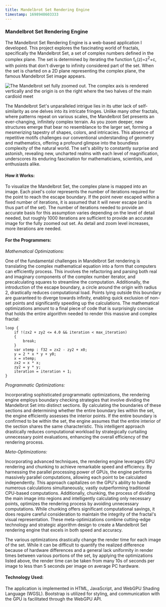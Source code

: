 ```yaml
---
title: Mandelbrot Set Rendering Engine
timestamp: 1698948603333
---
```


### Mandelbrot Set Rendering Engine

The Mandelbrot Set Rendering Engine is a web-based application I developed. This project explores the fascinating world of fractals, specifically the Mandelbrot Set, a set of complex numbers defined in the complex plane. The set is determined by iterating the function f<sub>c</sub>(z)=z<sup>2</sup>+c, with points that don't diverge to infinity considered part of the set. When the set is charted on a 2D plane representing the complex plane, the famous Mandelbrot Set image appears. 

![The Mandelbrot set fully zoomed out. The complex axis is rendered vertically and the origin is on the right where the two halves of the main cardioid meet](/mandelbrot-full-size.png)

The Mandelbrot Set's unparalleled intrigue lies in its utter lack of self-similarity as one delves into its intricate fringes. Unlike many other fractals, where patterns repeat on various scales, the Mandelbrot Set presents an ever-changing, infinitely complex terrain. As you zoom deeper, new structures emerge that bear no resemblance to the larger set, forming a mesmerizing tapestry of shapes, colors, and intricacies. This absence of repetitive motifs challenges our conventional understanding of geometry and mathematics, offering a profound glimpse into the boundless complexity of the natural world. The set's ability to constantly surprise and astonish, revealing new, uncharted realms with each level of magnification, underscores its enduring fascination for mathematicians, scientists, and enthusiasts alike. 

#### How it Works:

To visualize the Mandelbrot Set, the complex plane is mapped into an image. Each pixel's color represents the number of iterations required for the point to reach the escape boundary. If the point never escaped within a fixed number of iterations, it is assumed that it will never escape (and is thus part of the set). The number of iterations needed to provide an accurate basis for this assumption varies depending on the level of detail needed, but roughly 1000 iterations are sufficient to provide an accurate image for the fully zoomed out set. As detail and zoom level increases, more iterations are needed. 

#### For the Programmers:

*Mathematical Optimizations:*

One of the fundamental challenges in Mandelbrot Set rendering is translating the complex mathematical equation into a form that computers can efficiently process. This involves the refactoring and parsing both real and imaginary components of the complex number iterator, and precalculating squares to streamline the computation. Additionally, the introduction of the escape boundary, a circle around the origin with radius 2, drastically reduces computational load. Points lying outside this boundary are guaranteed to diverge towards infinity, enabling quick exclusion of non-set points and significantly speeding up the calculations. The mathematical optimizations amount to a final piece of code that is surprisingly concise that holds the entire algorithm needed to render this massive and complex fractal: 

```HLSL
loop {
    if !(zx2 + zy2 <= 4.0 && iteration < max_iteration)
    {
        break;
    }
    var xtemp : f32 = zx2 - zy2 + x0;
    y = 2 * x * y + y0;
    x = xtemp;
    zx2 = x * x;
    zy2 = y * y;
    iteration = iteration + 1;
}
```

*Programmatic Optimizations:*

Incorporating sophisticated programmatic optimizations, the rendering engine employs boundary checking strategies that involve dividing the Mandelbrot Set into distinct sections. By calculating the boundaries of these sections and determining whether the entire boundary lies within the set, the engine efficiently assesses the interior points. If the entire boundary is confirmed to be within the set, the engine assumes that the entire interior of the section shares the same characteristic. This intelligent approach drastically reduces computational workload by strategically curtailing unnecessary point evaluations, enhancing the overall efficiency of the rendering process.

*Meta-Optimizations:*

Incorporating advanced techniques, the rendering engine leverages GPU rendering and chunking to achieve remarkable speed and efficiency. By harnessing the parallel processing power of GPUs, the engine performs massively parallel computations, allowing each point to be calculated independently. This approach capitalizes on the GPU's ability to handle numerous calculations simultaneously, vastly outperforming traditional CPU-based computations. Additionally, chunking, the process of dividing the main image into regions and intelligently calculating only necessary points, optimizes the rendering process by avoiding unnecessary computations. While chunking offers significant computational savings, it does require careful consideration to maintain the integrity of the fractal's visual representation. These meta-optimizations combine cutting-edge technology and strategic algorithm design to create a Mandelbrot Set rendering engine that excels in both speed and accuracy.

The various optimizations drastically change the render time for each image of the set. While it can be difficult to quantify the realized difference because of hardware differences and a general lack uniformity in render times between various portions of the set, by applying the optimizations listed above, the render time can be taken from many 10s of seconds per image to less than 5 seconds per image on average PC hardware. 

#### Technology Used:

The application is implemented in HTML, JavaScript, and WebGPU Shading Language (WGSL). Bootstrap is utilized for styling, and communication with the GPU is facilitated through the WebGPU API.

